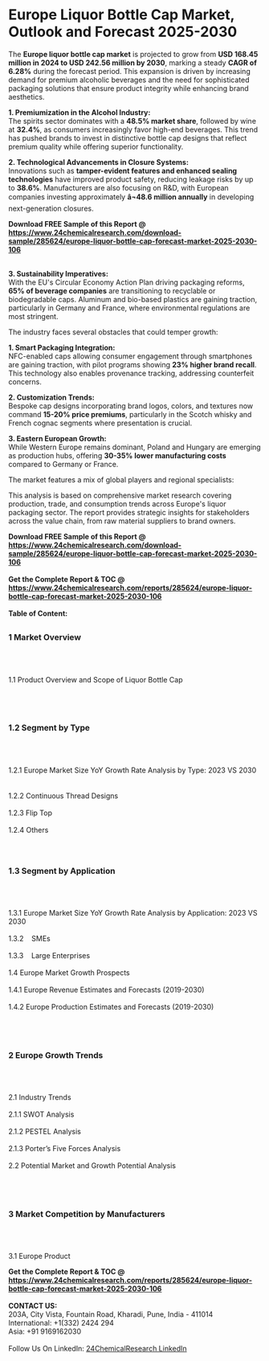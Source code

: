 <h1>Europe Liquor Bottle Cap Market, Outlook and Forecast 2025-2030</h1><p>The <strong>Europe liquor bottle cap market</strong> is projected to grow from <strong>USD 168.45 million in 2024 to USD 242.56 million by 2030</strong>, marking a steady <strong>CAGR of 6.28%</strong> during the forecast period. This expansion is driven by increasing demand for premium alcoholic beverages and the need for sophisticated packaging solutions that ensure product integrity while enhancing brand aesthetics.</p><p><strong>1. Premiumization in the Alcohol Industry:</strong><br>
The spirits sector dominates with a <strong>48.5% market share</strong>, followed by wine at <strong>32.4%</strong>, as consumers increasingly favor high-end beverages. This trend has pushed brands to invest in distinctive bottle cap designs that reflect premium quality while offering superior functionality.</p><p><strong>2. Technological Advancements in Closure Systems:</strong><br>
Innovations such as <strong>tamper-evident features and enhanced sealing technologies</strong> have improved product safety, reducing leakage risks by up to <strong>38.6%</strong>. Manufacturers are also focusing on R&amp;D, with European companies investing approximately <strong>â¬48.6 million annually</strong> in developing next-generation closures.</p><div><b>Download FREE Sample of this Report @ 
            <a href="https://www.24chemicalresearch.com/download-sample/285624/europe-liquor-bottle-cap-forecast-market-2025-2030-106">
            https://www.24chemicalresearch.com/download-sample/285624/europe-liquor-bottle-cap-forecast-market-2025-2030-106</a></b></div><br><p><strong>3. Sustainability Imperatives:</strong><br>
With the EU's Circular Economy Action Plan driving packaging reforms, <strong>65% of beverage companies</strong> are transitioning to recyclable or biodegradable caps. Aluminum and bio-based plastics are gaining traction, particularly in Germany and France, where environmental regulations are most stringent.</p><p>The industry faces several obstacles that could temper growth:</p><p><strong>1. Smart Packaging Integration:</strong><br>
NFC-enabled caps allowing consumer engagement through smartphones are gaining traction, with pilot programs showing <strong>23% higher brand recall</strong>. This technology also enables provenance tracking, addressing counterfeit concerns.</p><p><strong>2. Customization Trends:</strong><br>
Bespoke cap designs incorporating brand logos, colors, and textures now command <strong>15-20% price premiums</strong>, particularly in the Scotch whisky and French cognac segments where presentation is crucial.</p><p><strong>3. Eastern European Growth:</strong><br>
While Western Europe remains dominant, Poland and Hungary are emerging as production hubs, offering <strong>30-35% lower manufacturing costs</strong> compared to Germany or France.</p><p>The market features a mix of global players and regional specialists:</p><p>This analysis is based on comprehensive market research covering production, trade, and consumption trends across Europe's liquor packaging sector. The report provides strategic insights for stakeholders across the value chain, from raw material suppliers to brand owners.</p><div><b>Download FREE Sample of this Report @ 
            <a href="https://www.24chemicalresearch.com/download-sample/285624/europe-liquor-bottle-cap-forecast-market-2025-2030-106">
            https://www.24chemicalresearch.com/download-sample/285624/europe-liquor-bottle-cap-forecast-market-2025-2030-106</a></b></div><br><div><b>Get the Complete Report & TOC @ 
            <a href="https://www.24chemicalresearch.com/reports/285624/europe-liquor-bottle-cap-forecast-market-2025-2030-106">
            https://www.24chemicalresearch.com/reports/285624/europe-liquor-bottle-cap-forecast-market-2025-2030-106</a></b></div><br>
            <b>Table of Content:</b><p><h2><span style="font-size:16px"><strong>1 Market Overview&nbsp;&nbsp; &nbsp;</strong></span></h2><br />
<br />
<p>1.1 Product Overview and Scope of Liquor Bottle Cap&nbsp;</p><br />
<br />
<h2><strong><span style="font-size:16px">1.2 Segment by Type&nbsp;&nbsp; &nbsp;</span></strong></h2><br />
<br />
<p>1.2.1 Europe Market Size YoY Growth Rate Analysis by Type: 2023 VS 2030&nbsp;&nbsp; &nbsp;<br /><br />
1.2.2 Continuous Thread Designs&nbsp;&nbsp; &nbsp;<br /><br />
1.2.3 Flip Top<br /><br />
1.2.4 Others<br /><br />
<br />
<h2><span style="font-size:16px"><strong>1.3 Segment by Application&nbsp;&nbsp;</strong></span></h2><br />
<br />
<p>1.3.1 Europe Market Size YoY Growth Rate Analysis by Application: 2023 VS 2030&nbsp;&nbsp; &nbsp;<br /><br />
1.3.2&nbsp;&nbsp; &nbsp;SMEs<br /><br />
1.3.3&nbsp;&nbsp; &nbsp;Large Enterprises<br /><br />
1.4 Europe Market Growth Prospects&nbsp;&nbsp; &nbsp;<br /><br />
1.4.1 Europe Revenue Estimates and Forecasts (2019-2030)&nbsp;&nbsp; &nbsp;<br /><br />
1.4.2 Europe Production Estimates and Forecasts (2019-2030)&nbsp;&nbsp;</p><br />
<br />
<h2><span style="font-size:16px"><strong>2 Europe Growth Trends&nbsp;&nbsp; &nbsp;</strong></span></h2><br />
<br />
<p>2.1 Industry Trends&nbsp;&nbsp; &nbsp;<br /><br />
2.1.1 SWOT Analysis&nbsp;&nbsp; &nbsp;<br /><br />
2.1.2 PESTEL Analysis&nbsp;&nbsp; &nbsp;<br /><br />
2.1.3 Porter&rsquo;s Five Forces Analysis&nbsp;&nbsp; &nbsp;<br /><br />
2.2 Potential Market and Growth Potential Analysis&nbsp;&nbsp; &nbsp;</p><br />
<br />
<h2><span style="font-size:16px"><strong>3 Market Competition by Manufacturers&nbsp;&nbsp; </strong> </span></h2><br />
<br />
<p>3.1 Europe Product</p><div><b>Get the Complete Report & TOC @ 
            <a href="https://www.24chemicalresearch.com/reports/285624/europe-liquor-bottle-cap-forecast-market-2025-2030-106">
            https://www.24chemicalresearch.com/reports/285624/europe-liquor-bottle-cap-forecast-market-2025-2030-106</a></b></div><br><b>CONTACT US:</b><br>
            203A, City Vista, Fountain Road, Kharadi, Pune, India - 411014<br>
            International: +1(332) 2424 294<br>
            Asia: +91 9169162030 <br><br>
            Follow Us On LinkedIn: <a href="https://www.linkedin.com/company/24chemicalresearch/">24ChemicalResearch LinkedIn</a>